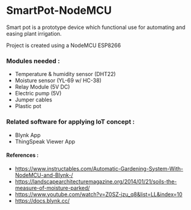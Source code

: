 # SmartPot-NodeMCU

Smart pot is a prototype device which functional use for automating and easing plant irrigation.

Project is created using a NodeMCU ESP8266
### Modules needed :
  - Temperature & humidity sensor (DHT22)
  - Moisture sensor (YL-69 w/ HC-38)
  - Relay Module (5V DC)
  - Electric pump (5V)
  - Jumper cables
  - Plastic pot

### Related software for applying IoT concept :
  - Blynk App
  - ThingSpeak Viewer App

#### References :
  - https://www.instructables.com/Automatic-Gardening-System-With-NodeMCU-and-Blynk-/
  - https://landscapearchitecturemagazine.org/2014/01/21/soils-the-measure-of-moisture-parked/  
  - https://www.youtube.com/watch?v=Z0SZ-jzu_q8&list=LL&index=10
  - https://docs.blynk.cc/
